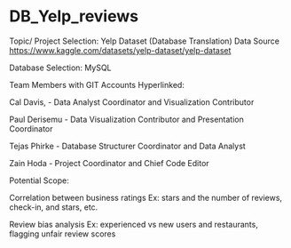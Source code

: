 # DB_Yelp_reviews

Topic/ Project Selection: Yelp Dataset (Database Translation) 
Data Source  https://www.kaggle.com/datasets/yelp-dataset/yelp-dataset

Database Selection:  MySQL

Team Members with GIT Accounts Hyperlinked:  

Cal Davis, - Data Analyst Coordinator and Visualization Contributor

Paul Derisemu - Data Visualization Contributor and Presentation Coordinator

Tejas Phirke - Database Structurer Coordinator and Data Analyst

Zain Hoda - Project Coordinator and Chief Code Editor


Potential Scope:

Correlation between business ratings 
Ex: stars and the number of reviews, check-in, and stars, etc.

Review bias analysis
Ex: experienced vs new users and restaurants, flagging unfair review scores
